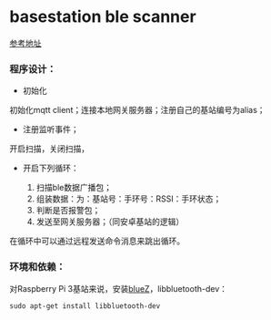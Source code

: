 # basestation ble scanner

[参考地址](http://www.orangenarwhals.com/2014/06/bluetooth-low-energy-4-0-on-ubuntu-13-10-advertisements-sending-and-receiving/)

### 程序设计：

- 初始化

初始化mqtt client；连接本地网关服务器；注册自己的基站编号为alias；

- 注册监听事件；

开启扫描，关闭扫描，

- 开启下列循环：

	1. 扫描ble数据广播包；
	2. 组装数据：为：基站号：手环号：RSSI：手环状态；
	3. 判断是否报警包；
	4. 发送至网关服务器；（同安卓基站的逻辑）

在循环中可以通过远程发送命令消息来跳出循环。

### 环境和依赖：

对Raspberry Pi 3基站来说，安装[blueZ](http://www.bluez.org/download/)，libbluetooth-dev：

	sudo apt-get install libbluetooth-dev


